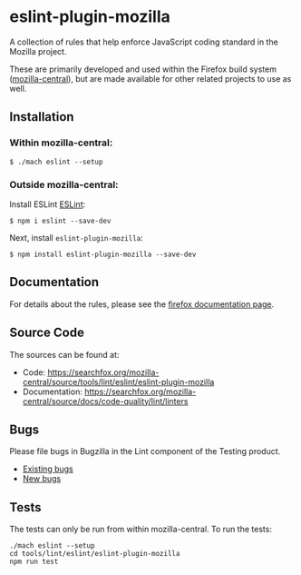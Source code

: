# eslint-plugin-mozilla

A collection of rules that help enforce JavaScript coding standard in the Mozilla project.

These are primarily developed and used within the Firefox build system ([mozilla-central](https://hg.mozilla.org/mozilla-central/)), but are made available for other
related projects to use as well.

## Installation

### Within mozilla-central:

```
$ ./mach eslint --setup
```

### Outside mozilla-central:

Install ESLint [ESLint](http://eslint.org):

```
$ npm i eslint --save-dev
```

Next, install `eslint-plugin-mozilla`:

```
$ npm install eslint-plugin-mozilla --save-dev
```

## Documentation

For details about the rules, please see the [firefox documentation page](http://firefox-source-docs.mozilla.org/tools/lint/linters/eslint-plugin-mozilla.html).

## Source Code

The sources can be found at:

* Code: https://searchfox.org/mozilla-central/source/tools/lint/eslint/eslint-plugin-mozilla
* Documentation: https://searchfox.org/mozilla-central/source/docs/code-quality/lint/linters

## Bugs

Please file bugs in Bugzilla in the Lint component of the Testing product.

* [Existing bugs](https://bugzilla.mozilla.org/buglist.cgi?resolution=---&query_format=advanced&component=Lint&product=Testing)
* [New bugs](https://bugzilla.mozilla.org/enter_bug.cgi?product=Testing&component=Lint)

## Tests

The tests can only be run from within mozilla-central. To run the tests:

```
./mach eslint --setup
cd tools/lint/eslint/eslint-plugin-mozilla
npm run test
```
